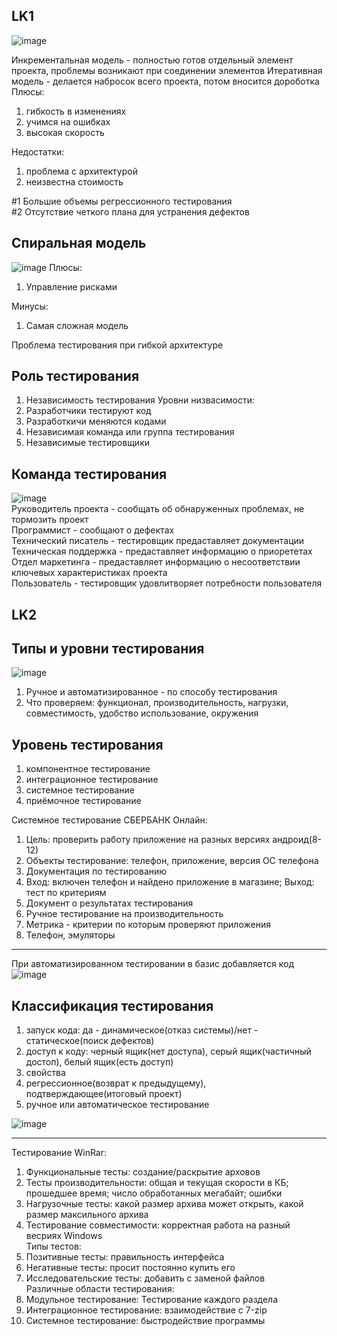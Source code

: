 LK1
---
![image](https://user-images.githubusercontent.com/97594290/213662861-13a6f38c-7c60-46a9-9baa-a04a0d7aa59c.png)</br>

Инкрементальная модель - полностью готов отдельный элемент проекта, проблемы возникают при соединении элементов
Итеративная модель - делается набросок всего проекта, потом вносится дороботка 
Плюсы:
1. гибкость в изменениях
2. учимся на ошибках
3. высокая скорость

Недостатки: 
1. проблема с архитектурой
2. неизвестна стоимость

#1 Большие объемы регрессионного тестирования</br>
#2 Отсутствие четкого плана для устранения дефектов</br>


Спиральная модель
---
![image](https://user-images.githubusercontent.com/97594290/213664607-fbbdf3c7-15ec-43c5-a5ec-4ac2afd5fd2c.png)
Плюсы:
1. Управление рисками

Минусы:
1. Самая сложная модель

Проблема тестирования при гибкой архитектуре

Роль тестирования
---
1. Независимость тестирования 
Уровни низвасимости:
1. Разработчики тестируют код
2. Разработкичи меняются кодами
3. Независимая команда или группа тестирования
4. Независимые тестировщики 

Команда тестирования
---
![image](https://user-images.githubusercontent.com/97594290/213667228-111c0b28-5963-4027-96e4-c961ed9f9d0d.png)</br>
Руководитель проекта - сообщать об обнаруженных проблемах, не тормозить проект</br>
Программист - сообщают о дефектах</br>
Технический писатель - тестировщик предаставляет документации</br>
Техническая поддержка - предаставляет информацию о приорететах</br>
Отдел маркетинга - предаставляет информацию о несоответствии ключевых характеристиках проекта</br>
Пользователь - тестировщик удовлитворяет потребности пользователя</br>


LK2
---
Типы и уровни тестирования
---
![image](https://user-images.githubusercontent.com/97594290/213669713-f197d0ae-89d2-4ce1-bd55-77874d54b462.png)</br>
1. Ручное и автоматизированное - по способу тестирования
2. Что проверяем: функционал, производительность, нагрузки, совместимость, удобство использование, окружения


Уровень тестирования
---
1. компонентное тестирование
2. интеграционное тестирование
3. системное тестирование
4. приёмочное тестирование

Системное тестирование СБЕРБАНК Онлайн:
1. Цель: проверить работу приложение на разных версиях андроид(8-12)
2. Объекты тестирование: телефон, приложение, версия ОС телефона
3. Документация по тестированию
4. Вход: включен телефон и найдено приложение в магазине; Выход: тест по критериям
5. Документ о результатах тестирования
6. Ручное тестирование на производительность
7. Метрика - критерии по которым проверяют приложения 
8. Телефон, эмуляторы

---

При автоматизированном тестировании в базис добавляется код
![image](https://user-images.githubusercontent.com/97594290/215056661-553338af-7ddd-4b05-a916-655159a1edcd.png)


Классификация тестирования
---
1. запуск кода: да - динамическое(отказ системы)/нет - статическое(поиск дефектов)
3. доступ к коду: черный ящик(нет доступа), серый ящик(частичный достоп), белый ящик(есть доступ)
4. свойства
5. регрессионное(возврат к предыдущему), подтверждающее(итоговый проект)
6. ручное или автоматическое тестирование 

![image](https://user-images.githubusercontent.com/97594290/215058260-5ed0ea94-1416-4cca-9aaf-8c64483937db.png)

---
Тестирование WinRar:
1. Функциональные тесты: создание/раскрытие арховов
2. Тесты производительности: общая и текущая скорости в КБ; прошедшее время; число обработанных мегабайт; ошибки
3. Нагрузочные тесты: какой размер архива может открыть, какой размер максильного архива
4. Тестирование совместимости: корректная работа на разный весриях Windows</br>
Типы тестов:
1. Позитивные тесты: правильность интерфейса
2. Негативные тесты: просит постоянно купить его
3. Исследовательские тесты: добавить с заменой файлов</br>
Различные области тестирования:
1. Модульное тестирование: Тестирование каждого раздела
2. Интеграционное тестирование: взаимодействие с 7-zip
3. Системное тестирование: быстродействие программы
